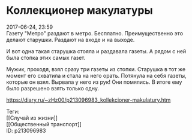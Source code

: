 Коллекционер макулатуры
========================

   
 2017-06-24, 23:59   
  Газету "Метро" раздают в метро. Бесплатно. Преимущественно это делают старушки. Раздают на входе и на выходе.   
   
 И вот одна такая старушка стояла и раздавала газеты. А рядом с ней была стопка этих самых газет.   
   
 Мужик, проходя, взял сразу три газеты из стопки. Старушка в тот же момент его схватила и стала на него орать. Потянула на себя газеты, которые он взял. Вырвала у него из рук! Они помялись. В итоге ему было разрешено взять только одну.   
    
 <https://diary.ru/~zHz00/p213096983_kollekcioner-makulatury.htm>   
   
 Теги:   
 [[Случай из жизни]]   
 [[Общественный транспорт]]   
 ID: p213096983